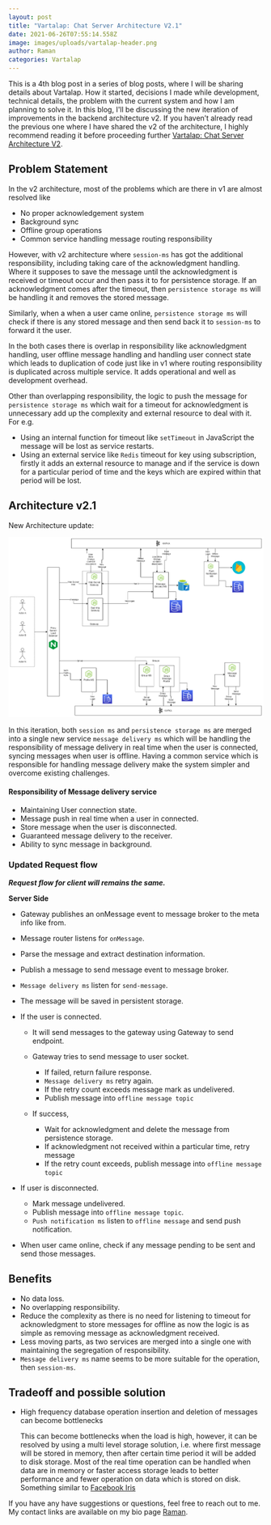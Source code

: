 ```yaml
---
layout: post
title: "Vartalap: Chat Server Architecture V2.1"
date: 2021-06-26T07:55:14.558Z
image: images/uploads/vartalap-header.png
author: Raman
categories: Vartalap
---
```

This is a 4th blog post in a series of blog posts, where I will be sharing details about Vartalap. How it started, decisions I made while development, technical details, the problem with the current system and how I am planning to solve it. In this blog, I'll be discussing the new iteration of improvements in the backend architecture v2. If you haven’t already read the previous one where I have shared the v2 of the architecture, I highly recommend reading it before proceeding further [Vartalap: Chat Server Architecture V2](https://blog.one9x.org/vartalap/2021/05/22/vartalap-chat-server-architecture-v2.html).

## Problem Statement

In the v2 architecture, most of the problems which are there in v1 are almost resolved like

* No proper acknowledgement system
* Background sync
* Offline group operations
* Common service handling message routing responsibility

However, with v2 architecture where `session-ms` has got the additional responsibility, including taking care of the acknowledgment handling. Where it supposes to save the message until the acknowledgment is received or timeout occur and then pass it to for persistence storage. If an acknowledgment comes after the timeout, then `persistence storage ms` will be handling it and removes the stored message.

Similarly, when a when a user came online, `persistence storage ms` will check if there is any stored message and then send back it to `session-ms` to forward it the user. 

In the both cases there is overlap in responsibility like acknowledgment handling, user offline message handling and handling user connect state which leads to duplication of code just like in v1 where routing responsibility is duplicated across multiple service. It adds operational and well as development overhead.

Other than overlapping responsibility, the logic to push the message for `persistence storage ms` which wait for a timeout for acknowledgment is unnecessary add up the complexity and external resource to deal with it. 
For e.g. 

* Using an internal function for timeout like `setTimeout` in JavaScript the message will be lost as service restarts.
* Using an external service like `Redis` timeout for key using subscription, firstly it adds an external resource to manage and if the service is down for a particular period of time and the keys which are expired within that period will be lost.

## Architecture v2.1

New Architecture update:

![Architecture v2.1](/images/uploads/architecture-v2.1.png "Architecture v2.1")

In this iteration, both `session ms` and `persistence storage ms` are merged into a single new service `message delivery ms` which will be handling the responsibility of message delivery in real time when the user is connected, syncing messages when user is offline. Having a common service which is responsible for handling message delivery make the system simpler and overcome existing challenges. 

#### Responsibility of Message delivery service

* Maintaining User connection state.
* Message push in real time when a user in connected.
* Store message when the user is disconnected.
* Guaranteed message delivery to the receiver.
* Ability to sync message in background.

### Updated Request flow

***Request flow for client will remains the same.***

**Server Side**

* Gateway publishes an onMessage event to message broker to the meta info like from.
* Message router listens for `onMessage`.
* Parse the message and extract destination information.
* Publish a message to send message event to message broker.
* `Message delivery ms` listen for `send-message`.
* The message will be saved in persistent storage.
* If the user is connected.

  * It will send messages to the gateway using Gateway to send endpoint.
  * Gateway tries to send message to user socket.

    * If failed, return failure response.
    * `Message delivery ms` retry again.
    * If the retry count exceeds message mark as undelivered.
    * Publish message into `offline message topic`
  * If success, 

    * Wait for acknowledgment and delete the message from persistence storage.
    * If acknowledgment not received within a particular time, retry message
    * If the retry count exceeds, publish message into `offline message topic`
* If user is disconnected.

  * Mark message  undelivered.
  * Publish message into `offline message topic`.
  * `Push notification ms` listen to `offline message` and send push notification.
* When user came online, check if any message pending to be sent and send those messages.

## Benefits

* No data loss.
* No overlapping responsibility. 
* Reduce the complexity as there is no need for listening to timeout for acknowledgment to store messages for offline as now the logic is as simple as removing message as acknowledgment received.
* Less moving parts, as two services are merged into a single one with maintaining the segregation of responsibility.
* `Message delivery ms` name seems to be more suitable for the operation, then `session-ms`.



## Tradeoff and possible solution

* High frequency database operation insertion and deletion of messages can become bottlenecks

  This can become bottlenecks when the load is high, however, it can be resolved by using a multi level storage solution, i.e. where first message will be stored in memory, then after certain time period it will be added to disk storage. Most of the real time operation can be handled when data are in memory or faster access storage leads to better performance and fewer operation on data which is stored on disk. Something similar to [Facebook Iris](https://engineering.fb.com/2014/10/09/production-engineering/building-mobile-first-infrastructure-for-messenger/)


If you have any have suggestions or questions, feel free to reach out to me. My contact links are available on my bio page [Raman](https://blog.one9x.org/authors/raman.html).